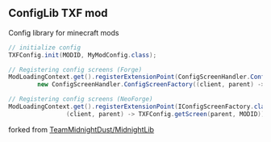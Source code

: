 <h2><strong>ConfigLib TXF mod</strong></h2>

Config library for minecraft mods

```java
// initialize config
TXFConfig.init(MODID, MyModConfig.class);

// Registering config screens (Forge)
ModLoadingContext.get().registerExtensionPoint(ConfigScreenHandler.ConfigScreenFactory.class, () ->
        new ConfigScreenHandler.ConfigScreenFactory((client, parent) -> TXFConfigClient.getScreen(parent, MODID)));

// Registering config screens (NeoForge)
ModLoadingContext.get().registerExtensionPoint(IConfigScreenFactory.class, () ->
                (client, parent) -> TXFConfig.getScreen(parent, MODID));
```

forked from <a href="https://github.com/TeamMidnightDust/MidnightLib" target="_blank">TeamMidnightDust/MidnightLib</a>